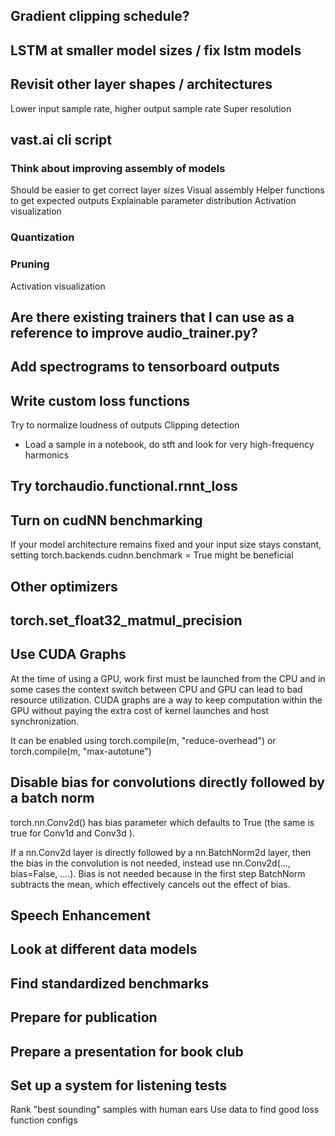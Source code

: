 
## Gradient clipping schedule?

## LSTM at smaller model sizes / fix lstm models

## Revisit other layer shapes / architectures
Lower input sample rate, higher output sample rate
Super resolution

## vast.ai cli script

### Think about improving assembly of models
Should be easier to get correct layer sizes
Visual assembly
Helper functions to get expected outputs
Explainable parameter distribution
Activation visualization

### Quantization

### Pruning
Activation visualization

## Are there existing trainers that I can use as a reference to improve audio_trainer.py?

## Add spectrograms to tensorboard outputs

## Write custom loss functions
Try to normalize loudness of outputs
Clipping detection

*   Load a sample in a notebook, do stft and
    look for very high-frequency harmonics

## Try torchaudio.functional.rnnt_loss

## Turn on cudNN benchmarking
If your model architecture remains fixed and your input size stays constant, setting torch.backends.cudnn.benchmark = True might be beneficial

## Other optimizers

## torch.set_float32_matmul_precision

## Use CUDA Graphs
At the time of using a GPU, work first must be launched from the CPU and in some cases the context switch between CPU and GPU can lead to bad resource utilization. CUDA graphs are a way to keep computation within the GPU without paying the extra cost of kernel launches and host synchronization.

It can be enabled using
torch.compile(m, "reduce-overhead")
or
torch.compile(m, "max-autotune")

## Disable bias for convolutions directly followed by a batch norm
torch.nn.Conv2d() has bias parameter which defaults to True (the same is true for Conv1d and Conv3d ).

If a nn.Conv2d layer is directly followed by a nn.BatchNorm2d layer, then the bias in the convolution is not needed, instead use nn.Conv2d(..., bias=False, ....). Bias is not needed because in the first step BatchNorm subtracts the mean, which effectively cancels out the effect of bias.

## Speech Enhancement

## Look at different data models

## Find standardized benchmarks

## Prepare for publication

## Prepare a presentation for book club

## Set up a system for listening tests
Rank "best sounding" samples with human ears
Use data to find good loss function configs


